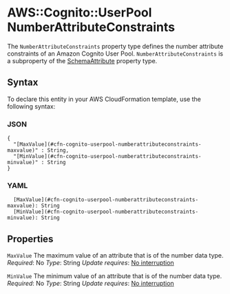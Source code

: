 # AWS::Cognito::UserPool NumberAttributeConstraints<a name="aws-properties-cognito-userpool-numberattributeconstraints"></a>

The `NumberAttributeConstraints` property type defines the number attribute constraints of an Amazon Cognito User Pool\. `NumberAttributeConstraints` is a subproperty of the [SchemaAttribute](https://docs.aws.amazon.com/AWSCloudFormation/latest/UserGuide/aws-properties-cognito-userpool-schemaattribute.html) property type\.

## Syntax<a name="aws-properties-cognito-userpool-numberattributeconstraints-syntax"></a>

To declare this entity in your AWS CloudFormation template, use the following syntax:

### JSON<a name="aws-properties-cognito-userpool-numberattributeconstraints-syntax.json"></a>

```
{
  "[MaxValue](#cfn-cognito-userpool-numberattributeconstraints-maxvalue)" : String,
  "[MinValue](#cfn-cognito-userpool-numberattributeconstraints-minvalue)" : String
}
```

### YAML<a name="aws-properties-cognito-userpool-numberattributeconstraints-syntax.yaml"></a>

```
  [MaxValue](#cfn-cognito-userpool-numberattributeconstraints-maxvalue): String
  [MinValue](#cfn-cognito-userpool-numberattributeconstraints-minvalue): String
```

## Properties<a name="aws-properties-cognito-userpool-numberattributeconstraints-properties"></a>

`MaxValue`  <a name="cfn-cognito-userpool-numberattributeconstraints-maxvalue"></a>
The maximum value of an attribute that is of the number data type\.
*Required*: No
*Type*: String
*Update requires*: [No interruption](https://docs.aws.amazon.com/AWSCloudFormation/latest/UserGuide/using-cfn-updating-stacks-update-behaviors.html#update-no-interrupt)

`MinValue`  <a name="cfn-cognito-userpool-numberattributeconstraints-minvalue"></a>
The minimum value of an attribute that is of the number data type\.
*Required*: No
*Type*: String
*Update requires*: [No interruption](https://docs.aws.amazon.com/AWSCloudFormation/latest/UserGuide/using-cfn-updating-stacks-update-behaviors.html#update-no-interrupt)

